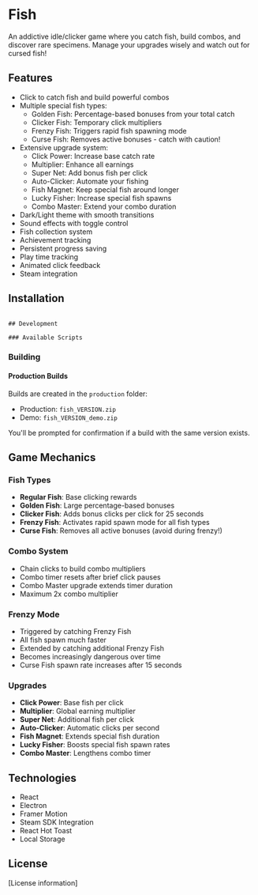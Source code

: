 # Fish

An addictive idle/clicker game where you catch fish, build combos, and discover rare specimens. Manage your upgrades wisely and watch out for cursed fish!

## Features

- Click to catch fish and build powerful combos
- Multiple special fish types:
  - Golden Fish: Percentage-based bonuses from your total catch
  - Clicker Fish: Temporary click multipliers
  - Frenzy Fish: Triggers rapid fish spawning mode
  - Curse Fish: Removes active bonuses - catch with caution!
- Extensive upgrade system:
  - Click Power: Increase base catch rate
  - Multiplier: Enhance all earnings
  - Super Net: Add bonus fish per click
  - Auto-Clicker: Automate your fishing
  - Fish Magnet: Keep special fish around longer
  - Lucky Fisher: Increase special fish spawns
  - Combo Master: Extend your combo duration
- Dark/Light theme with smooth transitions
- Sound effects with toggle control
- Fish collection system
- Achievement tracking
- Persistent progress saving
- Play time tracking
- Animated click feedback
- Steam integration

## Installation

```

## Development

### Available Scripts

```

### Building

#### Production Builds

Builds are created in the `production` folder:
- Production: `fish_VERSION.zip`
- Demo: `fish_VERSION_demo.zip`

You'll be prompted for confirmation if a build with the same version exists.

## Game Mechanics

### Fish Types
- **Regular Fish**: Base clicking rewards
- **Golden Fish**: Large percentage-based bonuses
- **Clicker Fish**: Adds bonus clicks per click for 25 seconds
- **Frenzy Fish**: Activates rapid spawn mode for all fish types
- **Curse Fish**: Removes all active bonuses (avoid during frenzy!)

### Combo System
- Chain clicks to build combo multipliers
- Combo timer resets after brief click pauses
- Combo Master upgrade extends timer duration
- Maximum 2x combo multiplier

### Frenzy Mode
- Triggered by catching Frenzy Fish
- All fish spawn much faster
- Extended by catching additional Frenzy Fish
- Becomes increasingly dangerous over time
- Curse Fish spawn rate increases after 15 seconds

### Upgrades
- **Click Power**: Base fish per click
- **Multiplier**: Global earning multiplier
- **Super Net**: Additional fish per click
- **Auto-Clicker**: Automatic clicks per second
- **Fish Magnet**: Extends special fish duration
- **Lucky Fisher**: Boosts special fish spawn rates
- **Combo Master**: Lengthens combo timer

## Technologies

- React
- Electron
- Framer Motion
- Steam SDK Integration
- React Hot Toast
- Local Storage

## License

[License information]
